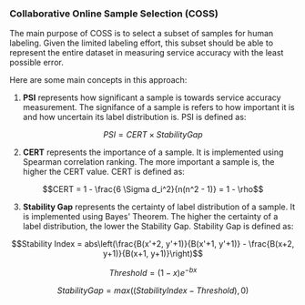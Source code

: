 ### Collaborative Online Sample Selection (COSS)

The main purpose of COSS is to select a subset of samples for human labeling. Given the limited labeling effort, this subset should be able to represent the entire dataset in measuring service accuracy with the least possible error.

Here are some main concepts in this approach:

1. **PSI** represents how significant a sample is towards service accuracy measurement. The signifance of a sample is refers to how important it is and how uncertain its label distribution is. PSI is defined as:
```math
PSI = CERT \times Stability Gap
```

2. **CERT** represents the importance of a sample. It is implemented using Spearman correlation ranking. The more important a sample is, the higher the CERT value. CERT is defined as:
```math
CERT = 1 - \frac{6 \Sigma d_i^2}{n(n^2 - 1)} = 1 - \rho
```

3. **Stability Gap** represents the certainty of label distribution of a sample. It is implemented using Bayes' Theorem. The higher the certainty of a label distribution, the lower the Stability Gap. Stability Gap is defined as:
```math
Stability Index = abs\left(\frac{B(x'+2, y'+1)}{B(x'+1, y'+1)} - \frac{B(x+2, y+1)}{B(x+1, y+1)}\right)
```
```math
Threshold = (1 - x) e^{-bx}
```
```math
Stability Gap = max\left((Stability Index - Threshold), 0\right)
```